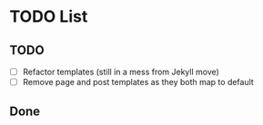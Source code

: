 # TODO List

## TODO

- [ ] Refactor templates (still in a mess from Jekyll move)
- [ ] Remove page and post templates as they both map to default

## Done